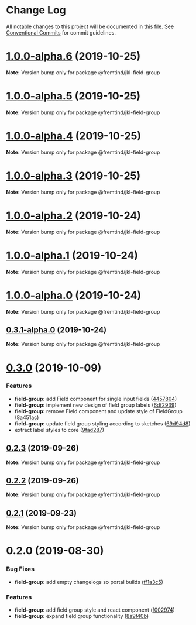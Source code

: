 # Change Log

All notable changes to this project will be documented in this file.
See [Conventional Commits](https://conventionalcommits.org) for commit guidelines.

# [1.0.0-alpha.6](https://github.com/fremtind/jokul/compare/@fremtind/jkl-field-group@1.0.0-alpha.5...@fremtind/jkl-field-group@1.0.0-alpha.6) (2019-10-25)

**Note:** Version bump only for package @fremtind/jkl-field-group





# [1.0.0-alpha.5](https://github.com/fremtind/jokul/compare/@fremtind/jkl-field-group@1.0.0-alpha.4...@fremtind/jkl-field-group@1.0.0-alpha.5) (2019-10-25)

**Note:** Version bump only for package @fremtind/jkl-field-group





# [1.0.0-alpha.4](https://github.com/fremtind/jokul/compare/@fremtind/jkl-field-group@1.0.0-alpha.3...@fremtind/jkl-field-group@1.0.0-alpha.4) (2019-10-25)

**Note:** Version bump only for package @fremtind/jkl-field-group





# [1.0.0-alpha.3](https://github.com/fremtind/jokul/compare/@fremtind/jkl-field-group@1.0.0-alpha.2...@fremtind/jkl-field-group@1.0.0-alpha.3) (2019-10-25)

**Note:** Version bump only for package @fremtind/jkl-field-group





# [1.0.0-alpha.2](https://github.com/fremtind/jokul/compare/@fremtind/jkl-field-group@1.0.0-alpha.1...@fremtind/jkl-field-group@1.0.0-alpha.2) (2019-10-24)

**Note:** Version bump only for package @fremtind/jkl-field-group





# [1.0.0-alpha.1](https://github.com/fremtind/jokul/compare/@fremtind/jkl-field-group@1.0.0-alpha.0...@fremtind/jkl-field-group@1.0.0-alpha.1) (2019-10-24)

**Note:** Version bump only for package @fremtind/jkl-field-group





# [1.0.0-alpha.0](https://github.com/fremtind/jokul/compare/@fremtind/jkl-field-group@0.3.1-alpha.0...@fremtind/jkl-field-group@1.0.0-alpha.0) (2019-10-24)

**Note:** Version bump only for package @fremtind/jkl-field-group





## [0.3.1-alpha.0](https://github.com/fremtind/jokul/compare/@fremtind/jkl-field-group@0.3.0...@fremtind/jkl-field-group@0.3.1-alpha.0) (2019-10-24)

**Note:** Version bump only for package @fremtind/jkl-field-group





# [0.3.0](https://github.com/fremtind/jokul/compare/@fremtind/jkl-field-group@0.2.3...@fremtind/jkl-field-group@0.3.0) (2019-10-09)


### Features

* **field-group:** add Field component for single input fields ([4457804](https://github.com/fremtind/jokul/commit/4457804))
* **field-group:** implement new design of field group labels ([6df2939](https://github.com/fremtind/jokul/commit/6df2939))
* **field-group:** remove Field component and update style of FieldGroup ([8a451ac](https://github.com/fremtind/jokul/commit/8a451ac))
* **field-group:** update field group styling according to sketches ([69d94d8](https://github.com/fremtind/jokul/commit/69d94d8))
* extract label styles to core ([9fad287](https://github.com/fremtind/jokul/commit/9fad287))





## [0.2.3](https://github.com/fremtind/jokul/compare/@fremtind/jkl-field-group@0.2.2...@fremtind/jkl-field-group@0.2.3) (2019-09-26)

**Note:** Version bump only for package @fremtind/jkl-field-group





## [0.2.2](https://github.com/fremtind/jokul/compare/@fremtind/jkl-field-group@0.2.1...@fremtind/jkl-field-group@0.2.2) (2019-09-26)

**Note:** Version bump only for package @fremtind/jkl-field-group





## [0.2.1](https://github.com/fremtind/jokul/compare/@fremtind/jkl-field-group@0.2.0...@fremtind/jkl-field-group@0.2.1) (2019-09-23)

**Note:** Version bump only for package @fremtind/jkl-field-group





# 0.2.0 (2019-08-30)


### Bug Fixes

* **field-group:** add empty changelogs so portal builds ([ff1a3c5](https://github.com/fremtind/jokul/commit/ff1a3c5))


### Features

* **field-group:** add field group style and react component ([f002974](https://github.com/fremtind/jokul/commit/f002974))
* **field-group:** expand field group functionality ([8a9f40b](https://github.com/fremtind/jokul/commit/8a9f40b))
